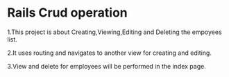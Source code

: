 # Rails Crud operation

1.This project is about Creating,Viewing,Editing and Deleting the empoyees list.

2.It uses routing and navigates to another view for creating and editing.

3.View and delete for employees will be performed in the index page.